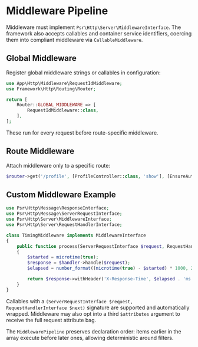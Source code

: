 # Middleware Pipeline

Middleware must implement `Psr\Http\Server\MiddlewareInterface`. The framework also accepts callables and container service identifiers, coercing them into compliant middleware via `CallableMiddleware`.

## Global Middleware

Register global middleware strings or callables in configuration:

```php
use App\Http\Middleware\RequestIdMiddleware;
use Framework\Http\Routing\Router;

return [
    Router::GLOBAL_MIDDLEWARE => [
        RequestIdMiddleware::class,
    ],
];
```

These run for every request before route-specific middleware.

## Route Middleware

Attach middleware only to a specific route:

```php
$router->get('/profile', [ProfileController::class, 'show'], [EnsureAuthenticated::class]);
```

## Custom Middleware Example

```php
use Psr\Http\Message\ResponseInterface;
use Psr\Http\Message\ServerRequestInterface;
use Psr\Http\Server\MiddlewareInterface;
use Psr\Http\Server\RequestHandlerInterface;

class TimingMiddleware implements MiddlewareInterface
{
    public function process(ServerRequestInterface $request, RequestHandlerInterface $handler): ResponseInterface
    {
        $started = microtime(true);
        $response = $handler->handle($request);
        $elapsed = number_format((microtime(true) - $started) * 1000, 2);

        return $response->withHeader('X-Response-Time', $elapsed . 'ms');
    }
}
```

Callables with a `(ServerRequestInterface $request, RequestHandlerInterface $next)` signature are supported and automatically wrapped. Middleware may also opt into a third `$attributes` argument to receive the full request attribute bag.

The `MiddlewarePipeline` preserves declaration order: items earlier in the array execute before later ones, allowing deterministic around filters.
